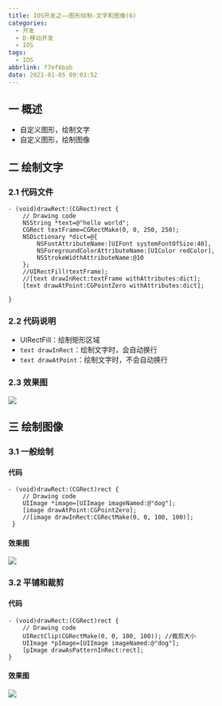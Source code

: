 ```yaml
---
title: IOS开发之——图形绘制-文字和图像(6)
categories:
  - 开发
  - D-移动开发
  - IOS
tags:
  - IOS
abbrlink: f7ef6bab
date: 2021-01-05 09:03:52
---
```

## 一 概述

* 自定义图形，绘制文字
* 自定义图形，绘制图像

<!--more-->

## 二 绘制文字

### 2.1 代码文件

```
- (void)drawRect:(CGRect)rect {
    // Drawing code
    NSString *text=@"hello world";
    CGRect textFrame=CGRectMake(0, 0, 250, 250);
    NSDictionary *dict=@{
        NSFontAttributeName:[UIFont systemFontOfSize:40],
        NSForegroundColorAttributeName:[UIColor redColor],
        NSStrokeWidthAttributeName:@10
    };
    //UIRectFill(textFrame);
    //[text drawInRect:textFrame withAttributes:dict];
    [text drawAtPoint:CGPointZero withAttributes:dict];
    
}
```

### 2.2 代码说明

* UIRectFill：绘制矩形区域
* `text drawInRect`：绘制文字时，会自动换行
* `text drawAtPoint`：绘制文字时，不会自动换行

### 2.3 效果图

![][1]

## 三 绘制图像

### 3.1 一般绘制

#### 代码

```
- (void)drawRect:(CGRect)rect {
    // Drawing code
    UIImage *image=[UIImage imageNamed:@"dog"];
    [image drawAtPoint:CGPointZero];
    //[image drawInRect:CGRectMake(0, 0, 100, 100)];
 }   
```

#### 效果图
![][2]

### 3.2 平铺和裁剪
#### 代码

```
- (void)drawRect:(CGRect)rect {
    // Drawing code
    UIRectClip(CGRectMake(0, 0, 100, 100)); //裁剪大小
    UIImage *pImage=[UIImage imageNamed:@"dog"];
    [pImage drawAsPatternInRect:rect]; 
}
```

#### 效果图
![][3]



[1]:https://jsd.onmicrosoft.cn/gh/PGzxc/CDN/blog-ios/ios-draw-text.png
[2]:https://jsd.onmicrosoft.cn/gh/PGzxc/CDN/blog-ios/ios-draw-image-normal.png
[3]:https://jsd.onmicrosoft.cn/gh/PGzxc/CDN/blog-ios/ios-draw-image-cut.png

